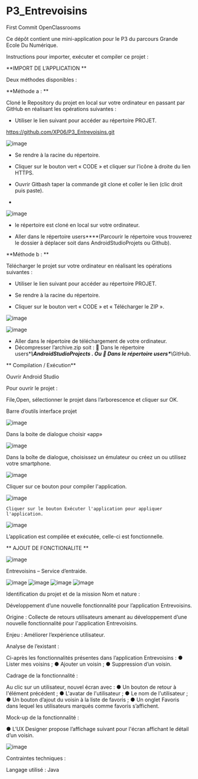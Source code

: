 # P3_Entrevoisins
First Commit
OpenClassrooms

Ce dépôt contient une mini-application pour le P3 du parcours Grande Ecole Du Numérique.



Instructions pour importer, exécuter et compiler ce projet :


**IMPORT DE L’APPLICATION **

Deux méthodes disponibles :


**Méthode a : **

Cloné le Repository du projet en local sur votre ordinateur en passant par GitHub en réalisant les opérations suivantes :

-	Utiliser le lien suivant pour accéder au répertoire PROJET.

https://github.com/XP06/P3_Entrevoisins.git

![image](https://user-images.githubusercontent.com/63601884/115552639-d1a10f00-a2ac-11eb-8e7c-90e079df0dd8.png)

 

-	Se rendre à la racine du répertoire.

-	Cliquer sur le bouton vert « CODE » et cliquer sur l’icône à droite du lien HTTPS.

-	Ouvrir Gitbash taper la commande git clone et coller le lien (clic droit puis paste).
-	
![image](https://user-images.githubusercontent.com/63601884/115552718-e7aecf80-a2ac-11eb-9283-62f156bffaf3.png)

 

-	 le répertoire est cloné en local sur votre ordinateur. 

-	Aller dans le répertoire users\****\(Parcourir le répertoire vous trouverez le dossier à déplacer soit dans AndroidStudioProjets ou Github).










**Méthode b : **

Télécharger le projet sur votre ordinateur en réalisant les opérations suivantes :

-	Utiliser le lien suivant pour accéder au répertoire PROJET.





-	Se rendre à la racine du répertoire.

-	Cliquer sur le bouton vert « CODE » et « Télécharger le ZIP ».

![image](https://user-images.githubusercontent.com/63601884/115552862-0d3bd900-a2ad-11eb-8cf8-84be4238a37c.png)

![image](https://user-images.githubusercontent.com/63601884/115553049-42482b80-a2ad-11eb-8a7d-991b50a03e72.png)

-	Aller dans le répertoire de téléchargement de votre ordinateur.
-	Décompresser l’archive.zip    soit :
	Dans le répertoire users\****\AndroidStudioProjects .
       Ou
	Dans le répertoire users\****\GitHub.

** Compilation / Exécution**

Ouvrir Android Studio

Pour ouvrir le projet :

File,Open, sélectionner le projet dans l’arborescence et cliquer sur OK. 

  Barre d’outils interface projet
  
![image](https://user-images.githubusercontent.com/63601884/115553203-6d327f80-a2ad-11eb-9cc6-c037f2485011.png)

  Dans la boite de dialogue choisir «app»
  
![image](https://user-images.githubusercontent.com/63601884/115553239-7885ab00-a2ad-11eb-8631-c6686d35c39d.png)

  Dans la boîte de dialogue, choisissez un émulateur ou créez un ou utilisez votre smartphone. 
  
![image](https://user-images.githubusercontent.com/63601884/115553285-863b3080-a2ad-11eb-9bdf-381d15b0e3b8.png)

  Cliquer sur ce bouton pour compiler l'application.
  
![image](https://user-images.githubusercontent.com/63601884/115553311-8f2c0200-a2ad-11eb-92eb-1c110c1da128.png)

 	Cliquer sur le bouton Exécuter l'application pour appliquer l'application.
  
![image](https://user-images.githubusercontent.com/63601884/115554733-15951380-a2af-11eb-9c23-2d81ce829320.png)



L’application est compilée et exécutée, celle-ci est fonctionnelle.







** AJOUT DE FONCTIONALITE **

![image](https://user-images.githubusercontent.com/63601884/115555622-fea2f100-a2af-11eb-8254-ca34328ce1b1.png)


Entrevoisins – Service d’entraide.

![image](https://user-images.githubusercontent.com/63601884/115553658-f6e24d00-a2ad-11eb-9e9d-6bf2c72a73e6.png)
![image](https://user-images.githubusercontent.com/63601884/115553684-fe095b00-a2ad-11eb-9bfd-afaf13b1a039.png)
![image](https://user-images.githubusercontent.com/63601884/115553704-03ff3c00-a2ae-11eb-9f88-5a2dcfeb89f1.png)
![image](https://user-images.githubusercontent.com/63601884/115553747-0cf00d80-a2ae-11eb-9169-64e04a2d2883.png)
                                                                     
                                                           
Identification du projet et de la mission Nom et nature :

Développement d’une nouvelle fonctionnalité pour l’application Entrevoisins. 

Origine : Collecte de retours utilisateurs amenant au développement d’une nouvelle fonctionnalité pour l'application Entrevoisins. 

Enjeu : Améliorer l’expérience utilisateur.

Analyse de l’existant :

Ci-après les fonctionnalités présentes dans l’application Entrevoisins :
● Lister mes voisins ;
● Ajouter un voisin ;
● Suppression d’un voisin.

Cadrage de la fonctionnalité :

Au clic sur un utilisateur, nouvel écran avec :
● Un bouton de retour à l'élément précédent ;
● L'avatar de l'utilisateur ;
● Le nom de l'utilisateur ;
● Un bouton d’ajout du voisin à la liste de favoris ;
● Un onglet Favoris dans lequel les utilisateurs marqués comme favoris s’affichent.

Mock-up de la fonctionnalité :

● L’UX Designer propose l’affichage suivant pour l'écran affichant le détail d’un voisin.

![image](https://user-images.githubusercontent.com/63601884/115554877-3b221d00-a2af-11eb-84ff-61c764997676.png)

 
Contraintes techniques :

Langage utilisé : Java
